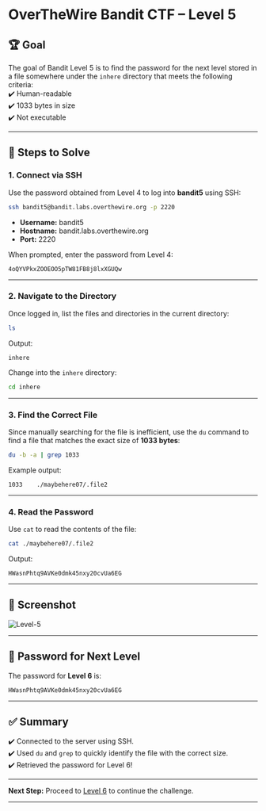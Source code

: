 
# OverTheWire Bandit CTF – Level 5

## 🏆 **Goal**  
The goal of Bandit Level 5 is to find the password for the next level stored in a file somewhere under the `inhere` directory that meets the following criteria:  
✔️ Human-readable  
✔️ 1033 bytes in size  
✔️ Not executable  

---

## 🚀 **Steps to Solve**

### 1. **Connect via SSH**  
Use the password obtained from Level 4 to log into **bandit5** using SSH:

```bash
ssh bandit5@bandit.labs.overthewire.org -p 2220
```

- **Username:** bandit5  
- **Hostname:** bandit.labs.overthewire.org  
- **Port:** 2220  

When prompted, enter the password from Level 4:

```
4oQYVPkxZOOEOO5pTW81FB8j8lxXGUQw
```

---

### 2. **Navigate to the Directory**  
Once logged in, list the files and directories in the current directory:

```bash
ls
```

Output:
```
inhere
```

Change into the `inhere` directory:

```bash
cd inhere
```

---

### 3. **Find the Correct File**  
Since manually searching for the file is inefficient, use the `du` command to find a file that matches the exact size of **1033 bytes**:

```bash
du -b -a | grep 1033
```

Example output:
```
1033    ./maybehere07/.file2
```

---

### 4. **Read the Password**  
Use `cat` to read the contents of the file:

```bash
cat ./maybehere07/.file2
```

Output:
```
HWasnPhtq9AVKe0dmk45nxy20cvUa6EG
```

---

## 📸 **Screenshot**  
![Level-5](https://github.com/user-attachments/assets/afdc74b7-db46-478b-94e2-c5016863571e)


---

## 🔑 **Password for Next Level**  
The password for **Level 6** is:

```
HWasnPhtq9AVKe0dmk45nxy20cvUa6EG
```

---

## ✅ **Summary**  
✔️ Connected to the server using SSH.  
✔️ Used `du` and `grep` to quickly identify the file with the correct size.  
✔️ Retrieved the password for Level 6!  

---

**Next Step:** Proceed to [Level 6](https://overthewire.org/wargames/bandit/bandit6.html) to continue the challenge.  

---
